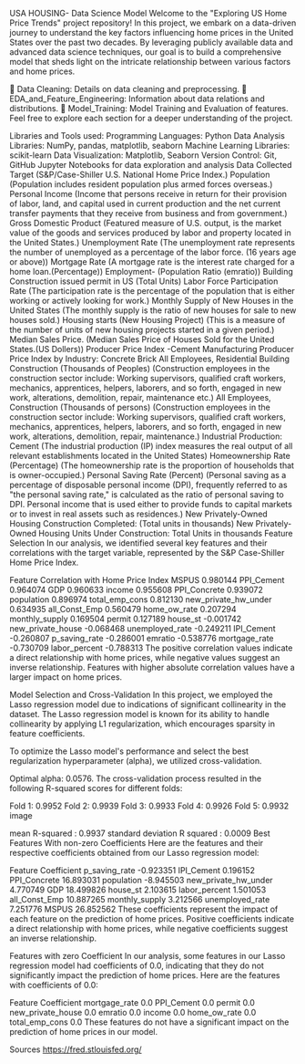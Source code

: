 USA HOUSING- Data Science Model
Welcome to the "Exploring US Home Price Trends" project repository! In this project, we embark on a data-driven journey to understand the key factors influencing home prices in the United States over the past two decades. By leveraging publicly available data and advanced data science techniques, our goal is to build a comprehensive model that sheds light on the intricate relationship between various factors and home prices.

🔗 Data Cleaning: Details on data cleaning and preprocessing.
🔗 EDA_and_Feature_Engineering: Information about data relations and distributions.
🔗 Model_Training: Model Training and Evaluation of features.
Feel free to explore each section for a deeper understanding of the project.

Libraries and Tools used:
Programming Languages: Python
Data Analysis Libraries: NumPy, pandas, matplotlib, seaborn
Machine Learning Libraries: scikit-learn
Data Visualization: Matplotlib, Seaborn
Version Control: Git, GitHub
Jupyter Notebooks for data exploration and analysis
Data Collected
Target (S&P/Case-Shiller U.S. National Home Price Index.)
Population (Population includes resident population plus armed forces overseas.)
Personal Income (Income that persons receive in return for their provision of labor, land, and capital used in current production and the net current transfer payments that they receive from business and from government.)
Gross Domestic Product (Featured measure of U.S. output, is the market value of the goods and services produced by labor and property located in the United States.)
Unemployment Rate (The unemployment rate represents the number of unemployed as a percentage of the labor force. (16 years age or above))
Mortgage Rate (A mortgage rate is the interest rate charged for a home loan.(Percentage))
Employment- (Population Ratio (emratio))
Building Construction issued permit in US (Total Units)
Labor Force Participation Rate (The participation rate is the percentage of the population that is either working or actively looking for work.)
Monthly Supply of New Houses in the United States (The monthly supply is the ratio of new houses for sale to new houses sold.)
Housing starts (New Housing Project) (This is a measure of the number of units of new housing projects started in a given period.)
Median Sales Price. (Median Sales Price of Houses Sold for the United States.(US Dollers))
Producer Price Index -Cement Manufacturing
Producer Price Index by Industry: Concrete Brick
All Employees, Residential Building Construction (Thousands of Peoples) (Construction employees in the construction sector include: Working supervisors, qualified craft workers, mechanics, apprentices, helpers, laborers, and so forth, engaged in new work, alterations, demolition, repair, maintenance etc.)
All Employees, Construction (Thousands of persons) (Construction employees in the construction sector include: Working supervisors, qualified craft workers, mechanics, apprentices, helpers, laborers, and so forth, engaged in new work, alterations, demolition, repair, maintenance.)
Industrial Production: Cement (The industrial production (IP) index measures the real output of all relevant establishments located in the United States)
Homeownership Rate (Percentage) (The homeownership rate is the proportion of households that is owner-occupied.)
Personal Saving Rate (Percent) (Personal saving as a percentage of disposable personal income (DPI), frequently referred to as "the personal saving rate," is calculated as the ratio of personal saving to DPI. Personal income that is used either to provide funds to capital markets or to invest in real assets such as residences.)
New Privately-Owned Housing Construction Completed: (Total units in thousands)
New Privately-Owned Housing Units Under Construction: Total Units in thousands
Feature Selection
In our analysis, we identified several key features and their correlations with the target variable, represented by the S&P Case-Shiller Home Price Index.

Feature	Correlation with Home Price Index
MSPUS	0.980144
PPI_Cement	0.964074
GDP	0.960633
income	0.955608
PPI_Concrete	0.939072
population	0.896974
total_emp_cons	0.812130
new_private_hw_under	0.634935
all_Const_Emp	0.560479
home_ow_rate	0.207294
monthly_supply	0.169504
permit	0.127189
house_st	-0.001742
new_private_house	-0.068468
unemployed_rate	-0.249211
IPI_Cement	-0.260807
p_saving_rate	-0.286001
emratio	-0.538776
mortgage_rate	-0.730709
labor_percent	-0.788313
The positive correlation values indicate a direct relationship with home prices, while negative values suggest an inverse relationship. Features with higher absolute correlation values have a larger impact on home prices.

Model Selection and Cross-Validation
In this project, we employed the Lasso regression model due to indications of significant collinearity in the dataset. The Lasso regression model is known for its ability to handle collinearity by applying L1 regularization, which encourages sparsity in feature coefficients.

To optimize the Lasso model's performance and select the best regularization hyperparameter (alpha), we utilized cross-validation.

Optimal alpha: 0.0576.
The cross-validation process resulted in the following R-squared scores for different folds:

Fold 1: 0.9952
Fold 2: 0.9939
Fold 3: 0.9933
Fold 4: 0.9926
Fold 5: 0.9932
image

mean R-squared : 0.9937
standard deviation R squared : 0.0009
Best Features With non-zero Coefficients
Here are the features and their respective coefficients obtained from our Lasso regression model:

Feature	Coefficient
p_saving_rate	-0.923351
IPI_Cement	0.196152
PPI_Concrete	16.893031
population	-8.945503
new_private_hw_under	4.770749
GDP	18.499826
house_st	2.103615
labor_percent	1.501053
all_Const_Emp	10.887265
monthly_supply	3.212566
unemployed_rate	7.251776
MSPUS	26.852562
These coefficients represent the impact of each feature on the prediction of home prices. Positive coefficients indicate a direct relationship with home prices, while negative coefficients suggest an inverse relationship.

Features with zero Coefficient
In our analysis, some features in our Lasso regression model had coefficients of 0.0, indicating that they do not significantly impact the prediction of home prices. Here are the features with coefficients of 0.0:

Feature	Coefficient
mortgage_rate	0.0
PPI_Cement	0.0
permit	0.0
new_private_house	0.0
emratio	0.0
income	0.0
home_ow_rate	0.0
total_emp_cons	0.0
These features do not have a significant impact on the prediction of home prices in our model.

Sources
https://fred.stlouisfed.org/
